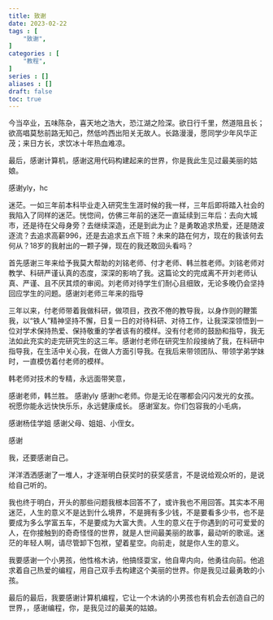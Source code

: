 ```yaml
---
title: 致谢
date: 2023-02-22
tags : [
	"致谢",
]
categories : [
	"教程",
]
series : []
aliases : []
draft: false
toc: true
---
```


今当卒业，五味陈杂，喜天地之浩大，恐江湖之险深。欲日行千里，然道阻且长；欲高唱莫愁前路无知己，然低吟西出阳关无故人。长路漫漫，愿同学少年风华正茂；来日方长，求饮冰十年热血难凉。

最后，感谢计算机，感谢这用代码构建起来的世界，你是我此生见过最美丽的姑娘。

感谢yly，hc


迷茫。一如三年前本科毕业走入研究生生涯时候的我一样，三年后即将踏入社会的我陷入了同样的迷茫。恍惚间，仿佛三年前的迷茫一直延续到三年后：去向大城市，还是待在父母身旁？去继续深造，还是到此为止？是勇敢追求热爱，还是随波逐流？去追求高薪996，还是去追求五点下班？未来的路在何方，现在的我该何去何从？18岁的我射出的一颗子弹，现在的我还敢回头看吗？

首先感谢三年来给予我莫大帮助的刘铭老师、付才老师、韩兰胜老师。刘铭老师对教学、科研严谨认真的态度，深深的影响了我。这篇论文的完成离不开刘老师认真、严谨、且不厌其烦的审阅。刘老师对待学生们耐心且细致，无论多晚仍会坚持回应学生的问题。感谢刘老师三年来的指导

三年以来，付老师带着我做科研，做项目，孜孜不倦的教导我，以身作则的鞭策我，以“铁人”精神坚持不懈，日复一日的对待科研、对待工作，让我深深领悟到一位对学术保持热爱、保持敬重的学者该有的模样。没有付老师的鼓励和指导，我无法如此充实的走完研究生的这三年。感谢付老师在研究生阶段接纳了我，在科研中指导我，在生活中关心我，在做人方面引导我。在我后来带领团队、带领学弟学妹时，一直模仿着付老师的模样。

韩老师对技术的专精，永远面带笑意，

感谢老师，韩兰胜。
感谢yly
感谢hc老师。你是无论在哪都会闪闪发光的女孩。祝愿你能永远快快乐乐，永远健康成长。
感谢室友。你们包容我的小毛病，

感谢杨佳学姐
感谢父母、姐姐、小侄女。

感谢

我，还要感谢自己。

洋洋洒洒感谢了一堆人，才逐渐明白获奖时的获奖感言，不是说给观众听的，是说给自己听的。

我也终于明白，开头的那些问题我根本回答不了，或许我也不用回答。其实本不用迷茫，人生的意义不是达到什么境界，不是拥有多少钱，不是要看多少书，也不是要成为多么学富五车，不是要成为大富大贵。人生的意义在于你遇到的可可爱爱的人，在你接触到的奇奇怪怪的世界，就是人世间最美丽的故事，最动听的歌谣。迷茫的年轻人啊，请尽管卸下包袱，望着星空。向前走，就是你人生的意义。

我要感谢一个小男孩，他性格木讷，他搞怪耍宝，他自卑内向，他勇往向前。他追求着自己热爱的编程，用自己双手去构建这个美丽的世界。你是我见过最勇敢的小孩。

最后的最后，我要感谢计算机编程，它让一个木讷的小男孩也有机会去创造自己的世界，，感谢编程，你，是我见过的最美的姑娘。

